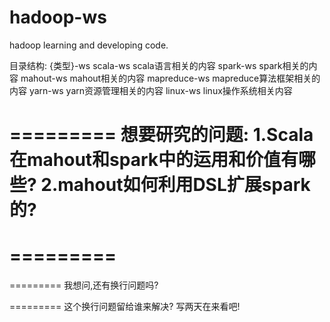 hadoop-ws
=========

hadoop learning and developing code.

目录结构: {类型}-ws
scala-ws	scala语言相关的内容
spark-ws	spark相关的内容
mahout-ws	mahout相关的内容
mapreduce-ws	mapreduce算法框架相关的内容
yarn-ws		yarn资源管理相关的内容
linux-ws	linux操作系统相关内容

=========
想要研究的问题:
1.Scala在mahout和spark中的运用和价值有哪些?
2.mahout如何利用DSL扩展spark的?
=========
=========
=========
=========
我想问,还有换行问题吗?

=========
这个换行问题留给谁来解决?
写两天在来看吧!
